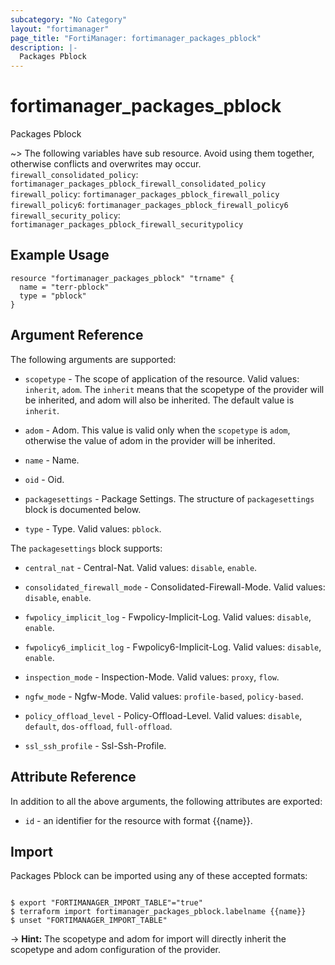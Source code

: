 ```yaml
---
subcategory: "No Category"
layout: "fortimanager"
page_title: "FortiManager: fortimanager_packages_pblock"
description: |-
  Packages Pblock
---
```


# fortimanager_packages_pblock
Packages Pblock

~> The following variables have sub resource. Avoid using them together, otherwise conflicts and overwrites may occur.
`firewall_consolidated_policy`: `fortimanager_packages_pblock_firewall_consolidated_policy`
`firewall_policy`: `fortimanager_packages_pblock_firewall_policy`
`firewall_policy6`: `fortimanager_packages_pblock_firewall_policy6`
`firewall_security_policy`: `fortimanager_packages_pblock_firewall_securitypolicy`



## Example Usage

```hcl
resource "fortimanager_packages_pblock" "trname" {
  name = "terr-pblock"
  type = "pblock"
}
```

## Argument Reference


The following arguments are supported:

* `scopetype` - The scope of application of the resource. Valid values: `inherit`, `adom`. The `inherit` means that the scopetype of the provider will be inherited, and adom will also be inherited. The default value is `inherit`.
* `adom` - Adom. This value is valid only when the `scopetype` is `adom`, otherwise the value of adom in the provider will be inherited.

* `name` - Name.
* `oid` - Oid.
* `packagesettings` - Package Settings. The structure of `packagesettings` block is documented below.
* `type` - Type. Valid values: `pblock`.


The `packagesettings` block supports:

* `central_nat` - Central-Nat. Valid values: `disable`, `enable`.

* `consolidated_firewall_mode` - Consolidated-Firewall-Mode. Valid values: `disable`, `enable`.

* `fwpolicy_implicit_log` - Fwpolicy-Implicit-Log. Valid values: `disable`, `enable`.

* `fwpolicy6_implicit_log` - Fwpolicy6-Implicit-Log. Valid values: `disable`, `enable`.

* `inspection_mode` - Inspection-Mode. Valid values: `proxy`, `flow`.

* `ngfw_mode` - Ngfw-Mode. Valid values: `profile-based`, `policy-based`.

* `policy_offload_level` - Policy-Offload-Level. Valid values: `disable`, `default`, `dos-offload`, `full-offload`.

* `ssl_ssh_profile` - Ssl-Ssh-Profile.


## Attribute Reference

In addition to all the above arguments, the following attributes are exported:
* `id` - an identifier for the resource with format {{name}}.

## Import

Packages Pblock can be imported using any of these accepted formats:
```

$ export "FORTIMANAGER_IMPORT_TABLE"="true"
$ terraform import fortimanager_packages_pblock.labelname {{name}}
$ unset "FORTIMANAGER_IMPORT_TABLE"
```
-> **Hint:** The scopetype and adom for import will directly inherit the scopetype and adom configuration of the provider.
